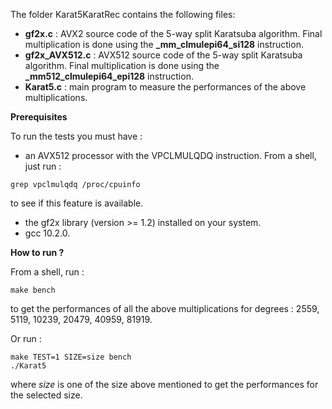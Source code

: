 The folder Karat5KaratRec contains the following files:

* **gf2x.c** : AVX2 source code of the 5-way split Karatsuba algorithm. Final multiplication is done using 
the **_mm_clmulepi64_si128**  instruction.
* **gf2x_AVX512.c** : AVX512 source code of the 5-way split Karatsuba algorithm. Final multiplication is done using the **_mm512_clmulepi64_epi128** instruction.
* **Karat5.c** : main program to measure the performances of the above multiplications.

**Prerequisites**

To run the tests you must have :
* an AVX512 processor with the VPCLMULQDQ instruction. From a shell, just run :
```console
grep vpclmulqdq /proc/cpuinfo
``` 
to see if this feature is available.
* the gf2x library (version >= 1.2) installed on your system.
* gcc 10.2.0.

**How to run ?**

From a shell, run :

```console
make bench
```

to get the performances of all the above multiplications for degrees : 2559, 5119, 10239, 20479, 40959, 81919.

Or run :

```console
make TEST=1 SIZE=size bench
./Karat5
```
where *size* is one of the size above mentioned to get the performances for the selected size.
 

